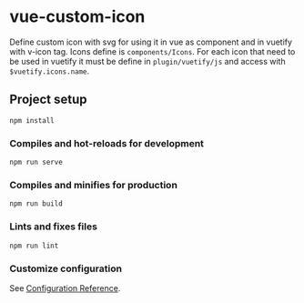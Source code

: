 # vue-custom-icon

Define custom icon with svg for using it in vue as component and in vuetify with v-icon tag.
Icons define is `components/Icons`.
For each icon that need to be used in vuetify it must be define in 
`plugin/vuetify/js` and access with `$vuetify.icons.name`.

## Project setup
```
npm install
```

### Compiles and hot-reloads for development
```
npm run serve
```

### Compiles and minifies for production
```
npm run build
```

### Lints and fixes files
```
npm run lint
```

### Customize configuration
See [Configuration Reference](https://cli.vuejs.org/config/).
